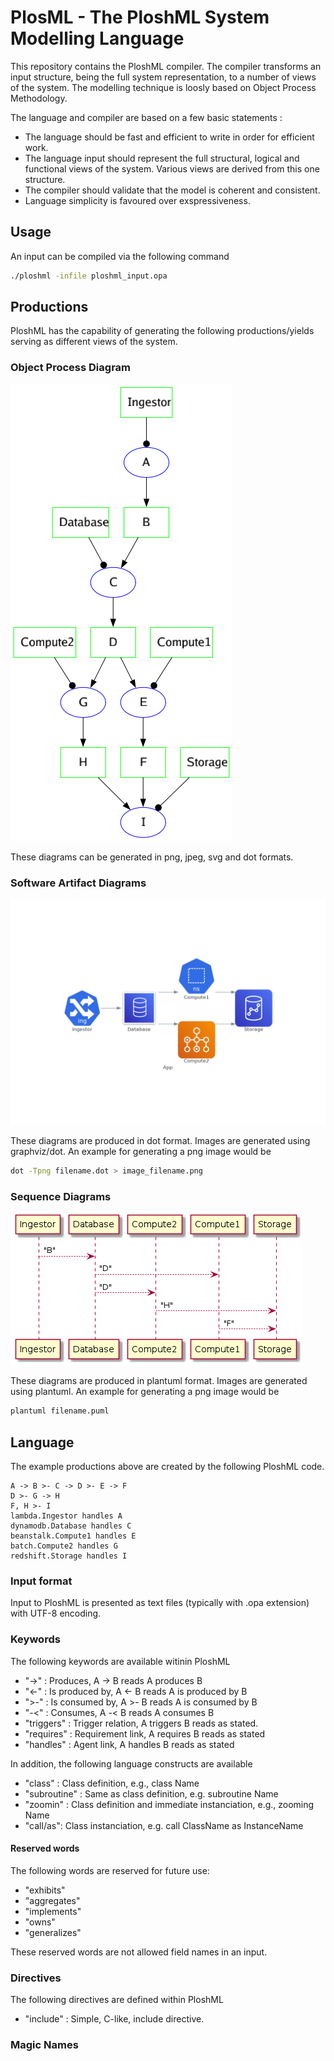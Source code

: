 # PlosML - The PloshML System Modelling Language 

This repository contains the PloshML compiler. The compiler transforms an input structure, being the full system representation, to a number of views of the system. The modelling technique is loosly based on Object Process Methodology.

The language and compiler are based on a few basic statements : 

- The language should be fast and efficient to write in order for efficient work. 
- The language input should represent the full structural, logical and functional views of the system. Various views are derived from this one structure.
- The compiler should validate that the model is coherent and consistent. 
- Language simplicity is favoured over exspressiveness.


## Usage 

An input can be compiled via the following command
```bash
./ploshml -infile ploshml_input.opa
```

## Productions

PloshML has the capability of generating the following productions/yields serving as different views of the system. 

### Object Process Diagram
![Object Process Diagram](./img/base_yield_example.png)

These diagrams can be generated in png, jpeg, svg and dot formats. 

### Software Artifact Diagrams
![Object Process Diagram](./img/swartifactdiagram.png)

These diagrams are produced in dot format. Images are generated using graphviz/dot. An example for generating a png image would be

```bash
dot -Tpng filename.dot > image_filename.png
```

### Sequence Diagrams
![sequencediagram](./img/default_project_sequence_diagram.png)

These diagrams are produced in plantuml format. Images are generated using plantuml. An example for generating a png image would be

```bash
plantuml filename.puml
```

## Language

The example productions above are created by the following PloshML code. 

```
A -> B >- C -> D >- E -> F
D >- G -> H 
F, H >- I
lambda.Ingestor handles A 
dynamodb.Database handles C 
beanstalk.Compute1 handles E 
batch.Compute2 handles G 
redshift.Storage handles I
```

### Input format

Input to PloshML is presented as text files (typically with .opa extension) with UTF-8 encoding.

### Keywords

The following keywords are available witinin PloshML

- "->" : Produces, A -> B reads A produces B
- "<-" : Is produced by, A <- B reads A is produced by B
- ">-" : Is consumed by, A >- B reads A is consumed by B
- "-<" : Consumes, A -< B reads A consumes B
- "triggers" : Trigger relation, A triggers B reads as stated.
- "requires" : Requirement link, A requires B reads as stated
- "handles" : Agent link, A handles B reads as stated

In addition, the following language constructs are available

- "class" : Class definition, e.g., class Name
- "subroutine" : Same as class definition, e.g. subroutine Name
- "zoomin" : Class definition and immediate instanciation, e.g., zooming Name
- "call/as": Class instanciation, e.g. call ClassName as InstanceName

#### Reserved words

The following words are reserved for future use:

- "exhibits"
- "aggregates"
- "implements"
- "owns"
- "generalizes"

These reserved words are not allowed field names in an input. 

### Directives

The following directives are defined within PloshML

- "include" : Simple, C-like, include directive. 

### Magic Names

